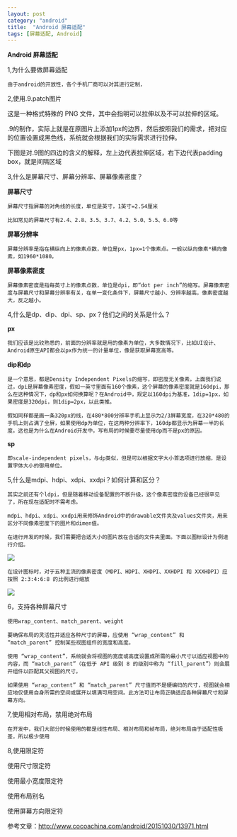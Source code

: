 ```yaml
---
layout: post
category: "android"
title:  "Android 屏幕适配"
tags: [屏幕适配, Android]
---
```

**Android 屏幕适配**

1,为什么要做屏幕适配

	由于android的开放性，各个手机厂商可以对其进行定制，

2,使用.9.patch图片

这是一种格式特殊的 PNG 文件，其中会指明可以拉伸以及不可以拉伸的区域。

.9的制作，实际上就是在原图片上添加1px的边界，然后按照我们的需求，把对应的位置设置成黑色线，系统就会根据我们的实际需求进行拉伸。

下图是对.9图的四边的含义的解释，左上边代表拉伸区域，右下边代表padding box，就是间隔区域

3,什么是屏幕尺寸、屏幕分辨率、屏幕像素密度？

**屏幕尺寸**

	屏幕尺寸指屏幕的对角线的长度，单位是英寸，1英寸=2.54厘米
	
	比如常见的屏幕尺寸有2.4、2.8、3.5、3.7、4.2、5.0、5.5、6.0等
	
**屏幕分辨率**
	
	屏幕分辨率是指在横纵向上的像素点数，单位是px，1px=1个像素点。一般以纵向像素*横向像素，如1960*1080。
	
**屏幕像素密度**
	
	屏幕像素密度是指每英寸上的像素点数，单位是dpi，即“dot per inch”的缩写。屏幕像素密度与屏幕尺寸和屏幕分辨率有关，在单一变化条件下，屏幕尺寸越小、分辨率越高，像素密度越大，反之越小。

4,什么是dp、dip、dpi、sp、px？他们之间的关系是什么？

**px** <br>
	
	我们应该是比较熟悉的，前面的分辨率就是用的像素为单位，大多数情况下，比如UI设计、Android原生API都会以px作为统一的计量单位，像是获取屏幕宽高等。

**dip和dp** <br>
	
	是一个意思，都是Density Independent Pixels的缩写，即密度无关像素，上面我们说过，dpi是屏幕像素密度，假如一英寸里面有160个像素，这个屏幕的像素密度就是160dpi，那么在这种情况下，dp和px如何换算呢？在Android中，规定以160dpi为基准，1dip=1px，如果密度是320dpi，则1dip=2px，以此类推。

	假如同样都是画一条320px的线，在480*800分辨率手机上显示为2/3屏幕宽度，在320*480的手机上则占满了全屏，如果使用dp为单位，在这两种分辨率下，160dp都显示为屏幕一半的长度。这也是为什么在Android开发中，写布局的时候要尽量使用dp而不是px的原因。

**sp** <br>
	
	即scale-independent pixels，与dp类似，但是可以根据文字大小首选项进行放缩，是设置字体大小的御用单位。

5,什么是mdpi、hdpi、xdpi、xxdpi？如何计算和区分？

	其实之前还有个ldpi，但是随着移动设备配置的不断升级，这个像素密度的设备已经很罕见了，所在现在适配时不需考虑。
	
	mdpi、hdpi、xdpi、xxdpi用来修饰Android中的drawable文件夹及values文件夹，用来区分不同像素密度下的图片和dimen值。
	
	在进行开发的时候，我们需要把合适大小的图片放在合适的文件夹里面。下面以图标设计为例进行介绍。
	
![](https://github.com/wangyuansxya/wangyuansxya.github.io/blob/master/assets/dpi.jpg?raw=true)
	
	在设计图标时，对于五种主流的像素密度（MDPI、HDPI、XHDPI、XXHDPI 和 XXXHDPI）应按照 2:3:4:6:8 的比例进行缩放
![](https://github.com/wangyuansxya/wangyuansxya.github.io/blob/master/assets/1x-2x-3x-4x.jpg?raw=true)

6，支持各种屏幕尺寸

	使用wrap_content、match_parent、weight
	
	要确保布局的灵活性并适应各种尺寸的屏幕，应使用 “wrap_content” 和 “match_parent” 控制某些视图组件的宽度和高度。
	
	使用 “wrap_content”，系统就会将视图的宽度或高度设置成所需的最小尺寸以适应视图中的内容，而 “match_parent”（在低于 API 级别 8 的级别中称为 “fill_parent”）则会展开组件以匹配其父视图的尺寸。
	
	如果使用 “wrap_content” 和 “match_parent” 尺寸值而不是硬编码的尺寸，视图就会相应地仅使用自身所需的空间或展开以填满可用空间。此方法可让布局正确适应各种屏幕尺寸和屏幕方向。

7,使用相对布局，禁用绝对布局

	在开发中，我们大部分时候使用的都是线性布局、相对布局和帧布局，绝对布局由于适配性极差，所以极少使用

8,使用限定符

使用尺寸限定符

使用最小宽度限定符

使用布局别名

使用屏幕方向限定符
	

参考文章：http://www.cocoachina.com/android/20151030/13971.html

